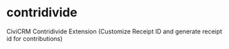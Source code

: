 # contridivide
CiviCRM Contridivide Extension (Customize Receipt ID and generate receipt id for contributions)
